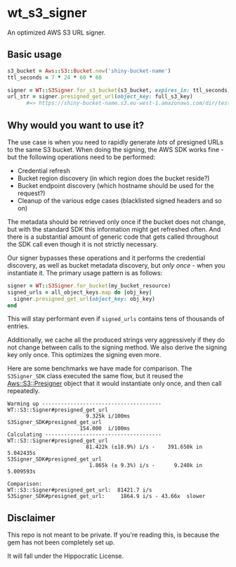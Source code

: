 # wt_s3_signer

An optimized AWS S3 URL signer.

## Basic usage

```ruby
s3_bucket = Aws::S3::Bucket.new('shiny-bucket-name')
ttl_seconds = 7 * 24 * 60 * 60

signer = WT::S3Signer.for_s3_bucket(s3_bucket, expires_in: ttl_seconds)
url_str = signer.presigned_get_url(object_key: full_s3_key)
      #=> https://shiny-bucket-name.s3.eu-west-1.amazonaws.com/dir/testobject?X-Amz-Algorithm...
```

## Why would you want to use it?

The use case is when you need to rapidly generate *lots* of presigned URLs to the same S3 bucket. When
doing the signing, the AWS SDK works fine - but the following operations need to be performed:

* Credential refresh
* Bucket region discovery (in which region does the bucket reside?)
* Bucket endpoint discovery (which hostname should be used for the request?)
* Cleanup of the various edge cases (blacklisted signed headers and so on)

The metadata should be retrieved only once if the bucket does not change, but with the standard
SDK this information might get refreshed often. And there is a substantial amount of generic
code that gets called throughout the SDK call even though it is not strictly necessary.

Our signer bypasses these operations and it performs the credential discovery, as well as bucket
metadata discovery, but *only once* - when you instantiate it. The primary usage pattern is as follows:

```ruby
signer = WT::S3Signer.for_bucket(my_bucket_resource)
signed_urls = all_object_keys.map do |obj_key|
  signer.presigned_get_url(object_key: obj_key)
end
```

This will stay performant even if `signed_urls` contains tens of thousands of entries.

Additionally, we cache all the produced strings very aggressively if they do not change between
calls to the signing method. We also derive the signing key only once. This optimizes the signing even more.

Here are some benchmarks we have made for comparison. The `S3Signer_SDK` class executed the same
flow, but it reused the [Aws::S3::Presigner](https://docs.aws.amazon.com/sdk-for-ruby/v3/api/Aws/S3/Presigner.html)
object that it would instantiate only once, and then call repeatedly.

```
Warming up --------------------------------------
WT::S3::Signer#presigned_get_url
                         9.325k i/100ms
S3Signer_SDK#presigned_get_url
                       154.000  i/100ms
Calculating -------------------------------------
WT::S3::Signer#presigned_get_url
                         81.422k (±18.9%) i/s -    391.650k in   5.042435s
S3Signer_SDK#presigned_get_url
                          1.865k (± 9.3%) i/s -      9.240k in   5.009593s

Comparison:
WT::S3::Signer#presigned_get_url:  81421.7 i/s
S3Signer_SDK#presigned_get_url:     1864.9 i/s - 43.66x  slower
```

## Disclaimer
This repo is not meant to be private. If you're reading this, is because the gem has not been completely set up.

It will fall under the Hippocratic License.
